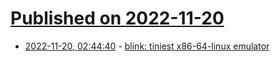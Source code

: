 # [Published on 2022-11-20](index.md)

* [2022-11-20, 02:44:40](https://lobste.rs/s/pyko5k/blink_tiniest_x86_64_linux_emulator) - [blink: tiniest x86-64-linux emulator](https://github.com/jart/blink)
